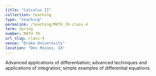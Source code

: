 ```yaml
---
title: "Calculus II"
collection: teaching
type: "teaching"
permalink: /teaching/MATH_70-class-4
term: Spring
number: MATH 70
url_slug: class-4
venue: "Drake Univeresity"
location: "Des Moines, IA"
---
```


Advanced applications of differentiation; advanced techniques and applications of integration; simple examples of differential equations.
